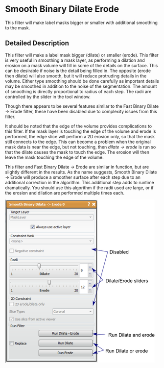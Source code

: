 # Smooth Binary Dilate Erode

This filter will make label masks bigger or smaller with additional smoothing to the mask.

## Detailed Description

This filter will make a label mask bigger (dilate) or smaller (erode). This filter is very useful in smoothing a mask layer, as performing a dilation and erosion on a mask volume will fill in some of the details on the surface. This can be desirable if noise is the detail being filled in. The opposite (erode then dilate) will also smooth, but it will reduce protruding details in the volume. Either type smoothing should be done carefully as important details may be smoothed in addition to the noise of the segmentation. The amount of smoothing is directly proportional to radius of each step. The radii are controlled by the slider in the tool window.

Though there appears to be several features similar to the Fast Binary Dilate -> Erode filter, these have been disabled due to complexity issues from this filter.

It should be noted that the edge of the volume provides complications to this filter. If the mask layer is touching the edge of the volume and erode is performed, the edge slice will perform a 2D erosion only, so that the mask still connects to the edge. This can become a problem when the original mask data is near the edge, but not touching, then *dilate -> erode* is run so that the dilate causes the mask to touch the edge. The erosion will then leave the mask touching the edge of the volume.

This filter and Fast Binary Dilate -> Erode are similar in function, but are slightly different in the results. As the name suggests, Smooth Binary Dilate -> Erode will produce a smoother surface after each step due to an additional correction in the algorithm. This additional step adds to runtime dramatically. You should use this algorithm if the radii used are large, or if the erosion and dilation are performed multiple times each.

![alt text](../images/SmoothBinaryDilateErodeGUI.png)
